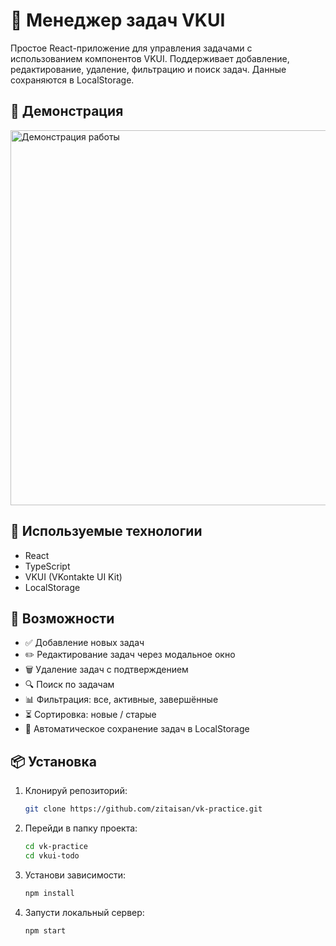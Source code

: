 # 📝 Менеджер задач VKUI

Простое React-приложение для управления задачами с использованием компонентов VKUI. Поддерживает добавление, редактирование, удаление, фильтрацию и поиск задач. Данные сохраняются в LocalStorage.

## 🚀 Демонстрация

<img src="demo.gif" alt="Демонстрация работы" width="600"/>

## 🔧 Используемые технологии

- React
- TypeScript
- VKUI (VKontakte UI Kit)
- LocalStorage

## 🧩 Возможности

- ✅ Добавление новых задач
- ✏️ Редактирование задач через модальное окно
- 🗑️ Удаление задач с подтверждением
- 🔍 Поиск по задачам
- 📊 Фильтрация: все, активные, завершённые
- ⏳ Сортировка: новые / старые
- 💾 Автоматическое сохранение задач в LocalStorage

## 📦 Установка

1. Клонируй репозиторий:
   ```bash
   git clone https://github.com/zitaisan/vk-practice.git
   ```
2. Перейди в папку проекта:
    ```bash
    cd vk-practice
    cd vkui-todo
    ```
3. Установи зависимости:
    ```bash
    npm install
    ```
4. Запусти локальный сервер:
    ```bash
    npm start
    ```
    
